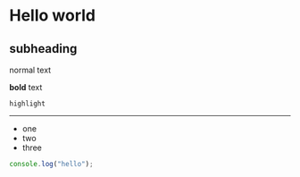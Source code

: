 # Hello world

## subheading

normal text

**bold** text

`highlight`

---

- one
- two
- three

```javascript
console.log("hello");
```
